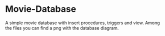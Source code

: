 # Movie-Database
A simple movie database with insert procedures, triggers and view.
Among the files you can find a png with the database diagram.
